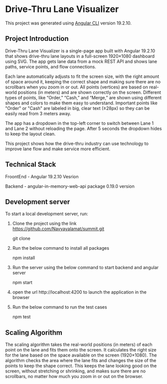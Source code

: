 # Drive-Thru Lane Visualizer 

This project was generated using [Angular CLI](https://github.com/angular/angular-cli) version 19.2.10.

## Project Introduction

Drive-Thru Lane Visualizer is a single-page app built with Angular 19.2.10 that shows drive-thru lane layouts in a full-screen 1920×1080 dashboard using SVG. The app gets lane data from a mock REST API and shows lane paths, service points, and flow connections.

Each lane automatically adjusts to fit the screen size, with the right amount of space around it, keeping the correct shape and making sure there are no scrollbars when you zoom in or out. All points (vertices) are based on real-world positions (in meters) and are shown correctly on the screen. Different types of points, like “Order,” “Cash,” and “Merge,” are shown using different shapes and colors to make them easy to understand. Important points like "Order" or "Cash" are labeled in big, clear text (≥28px) so they can be easily read from 3 meters away.

The app has a dropdown in the top-left corner to switch between Lane 1 and Lane 2 without reloading the page. After 5 seconds the dropdown hides to keep the layout clean.

This project shows how the drive-thru industry can use technology to improve lane flow and make service more efficient.

## Technical Stack

FroontEnd - Angular 19.2.10 Vesrion 

Backend - angular-in-memory-web-api package 0.19.0 version

## Development server

To start a local development server, run:

1. Clone the project using the link https://github.com/Navyayalamat/summit.git

    git clone 

2. Run the below command to install all packages 
   
    npm install

3. Run the server using the below command to start backend and angular server 
   
    npm start 

4. open the url http://localhost:4200 to launch the application in the browser 

5. Run the below command to run the test cases 
   
    npm test

## Scaling Algorithm

The scaling algorithm takes the real-world positions (in meters) of each point on the lane and fits them onto the screen. It calculates the right size for the lane based on the space available on the screen (1920×1080). The algorithm checks the area where the lane fits and changes the size of the points to keep the shape correct. This keeps the lane looking good on the screen, without stretching or shrinking, and makes sure there are no scrollbars, no matter how much you zoom in or out on the browser.


